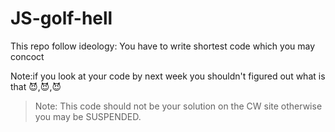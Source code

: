 # JS-golf-hell

This repo follow ideology: You have to write shortest code which you may concoct

Note:if you look at your code by next week you shouldn't figured out what is that 😈,😈,😈

> Note: This code should not be your solution on the CW site
> otherwise you may be SUSPENDED.
